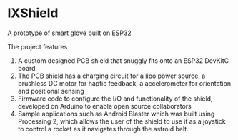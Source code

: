 # IXShield
A prototype of smart glove built on ESP32

The project features
1. A custom designed PCB shield that snuggly fits onto an ESP32 DevKitC board
2. The PCB shield has a charging circuit for a lipo power source, a brushless DC motor for haptic feedback, a accelerometer for orientation and positional sensing
3. Firmware code to configure the I/O and functionality of the shield, developed on Arduino to enable open source collaborators
4. Sample applications such as Android Blaster which was built using Processing 2, which allows the user of the shield to use it as a joystick to control a rocket as it navigates through the astroid belt. 

